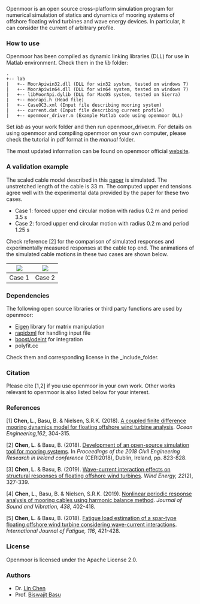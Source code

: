 Openmoor is an open source cross-platform simulation program for numerical simulation of statics and dynamics of mooring systems of offshore floating wind turbines and wave energy devices. In particular, it can consider the current of arbitrary profile.

### How to use
Openmoor has been compiled as dynamic linking libraries (DLL) for use in Matlab  environment. Check them in the _lib_ folder:

```
.
+-- lab
|   +-- MoorApiwin32.dll (DLL for win32 system, tested on windows 7)
|   +-- MoorApiwin64.dll (DLL for win64 system, tested on windows 7)
|   +-- libMoorApi.dylib (DLL for MacOS system, tested on Sierra)
|   +-- moorapi.h (Head file)
|   +-- CaseOC3.xml (Input file describing mooring system)
|   +-- current.dat (Input file describing current profile)
|   +-- openmoor_driver.m (Example Matlab code using openmoor DLL)
```
Set _lab_ as your work folder and then run openmoor_driver.m. For details on using openmoor and compiling openmoor on your own computer, please check the tutorial in pdf format in the _manual_ folder. 

The most updated information can be found on openmoor official [website](https://openmoor.github.io).

### A validation example
The scaled cable model described in this [paper](http://www.mdpi.com/2077-1312/4/1/5) is simulated. The unstretched length of the cable is 33 m. The computed upper end tensions agree well with the experimental data provided by the paper for these two cases.
- Case 1: forced upper end circular motion with radius 0.2 m and period 3.5 s
- Case 2: forced upper end circular motion with radius 0.2 m and period 1.25 s

Check reference [2] for the comparison of simulated responses and experimentally measured responses at the cable top end. The animations of the simulated cable motions in these two cases are shown below.

![](https://github.com/chen-lin/OpenMOOR/blob/master/examples/validation/Case3-5.gif?raw=true) | ![](https://github.com/chen-lin/OpenMOOR/blob/master/examples/validation/Case1-25.gif?raw=true)
:---:|:---:
Case 1 | Case 2

### Dependencies
The following open source libraries or third party functions are used by openmoor:
- [Eigen](http://eigen.tuxfamily.org/index.php?title=Main_Page) library for matrix manipulation
- [rapidxml](http://rapidxml.sourceforge.net) for handling input file
- [boost/odeint](http://headmyshoulder.github.io/odeint-v2/) for integration
- polyfit.cc

Check them and corresponding license in the _include_folder.

### Citation
Please cite [1,2] if you use openmoor in your own work. Other works relevant to openmoor is also listed below for your interest.

### References

[1] __Chen, L.__, Basu, B. & Nielsen, S.R.K. (2018). [A coupled finite difference mooring dynamics model for floating offshore wind turbine analysis](https://www.sciencedirect.com/science/article/pii/S0029801818307005). _Ocean Engineering,162_, 304-315.

[2] __Chen, L.__ & Basu, B. (2018). [Development of an open-source simulation tool for mooring systems](https://www.researchgate.net/publication/327424791_Development_of_an_open-source_simulation_tool_for_mooring_systems). In _Proceedings of the 2018 Civil Engineering Research in Ireland conference_ (CERI2018), Dublin, Ireland, pp. 823-828.

[3] __Chen, L.__ & Basu, B. (2019). [Wave-current interaction effects on structural responses of floating offshore wind turbines](https://onlinelibrary.wiley.com/doi/full/10.1002/we.2288). _Wind Energy, 22_(2), 327-339.

[4] __Chen, L.__, Basu, B. & Nielsen, S.R.K. (2019). [Nonlinear periodic response analysis of mooring cables using harmonic balance method](https://www.sciencedirect.com/science/article/pii/S0022460X18306126). _Journal of Sound and Vibration, 438_, 402-418.

[5] __Chen, L.__ & Basu, B. (2018). [Fatigue load estimation of a spar-type floating offshore wind turbine considering wave-current interactions](https://doi.org/10.1016/j.ijfatigue.2018.06.002). _International Journal of Fatigue, 116_, 421-428.

### License
Openmoor is licensed under the Apache License 2.0.

### Authors
- Dr. [Lin Chen](http://chen-lin.github.io)
- Prof. [Biswajit Basu](https://www.tcd.ie/research/profiles/?profile=basub)
